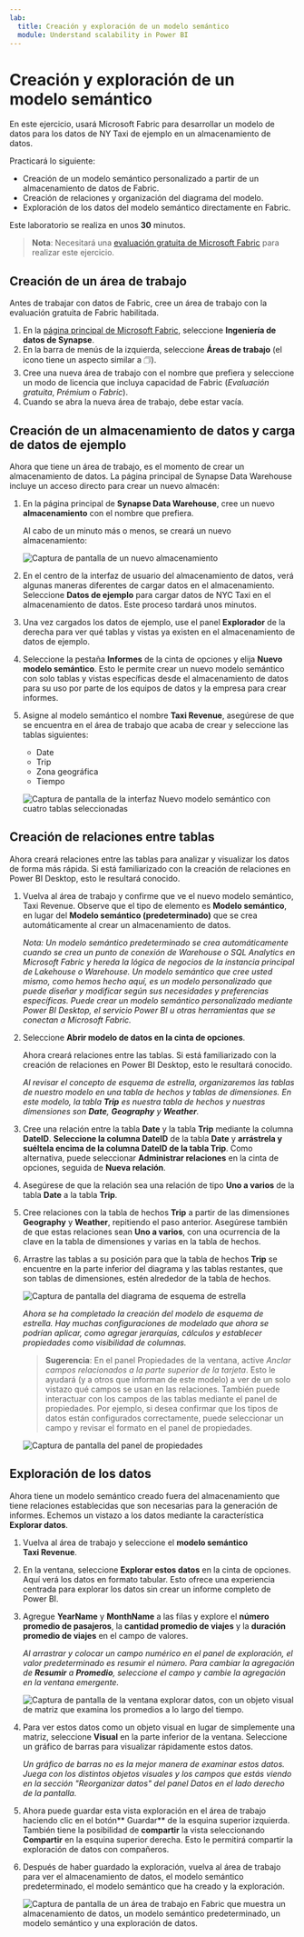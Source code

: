 ```yaml
---
lab:
  title: Creación y exploración de un modelo semántico
  module: Understand scalability in Power BI
---
```


# Creación y exploración de un modelo semántico

En este ejercicio, usará Microsoft Fabric para desarrollar un modelo de datos para los datos de NY Taxi de ejemplo en un almacenamiento de datos.

Practicará lo siguiente:

- Creación de un modelo semántico personalizado a partir de un almacenamiento de datos de Fabric.
- Creación de relaciones y organización del diagrama del modelo.
- Exploración de los datos del modelo semántico directamente en Fabric.

Este laboratorio se realiza en unos **30** minutos.

> **Nota**: Necesitará una [evaluación gratuita de Microsoft Fabric](https://learn.microsoft.com/fabric/get-started/fabric-trial) para realizar este ejercicio.

## Creación de un área de trabajo

Antes de trabajar con datos de Fabric, cree un área de trabajo con la evaluación gratuita de Fabric habilitada.

1. En la [página principal de Microsoft Fabric](https://app.fabric.microsoft.com), seleccione **Ingeniería de datos de Synapse**.
1. En la barra de menús de la izquierda, seleccione **Áreas de trabajo** (el icono tiene un aspecto similar a &#128455;).
1. Cree una nueva área de trabajo con el nombre que prefiera y seleccione un modo de licencia que incluya capacidad de Fabric (*Evaluación gratuita*, *Prémium* o *Fabric*).
1. Cuando se abra la nueva área de trabajo, debe estar vacía.

## Creación de un almacenamiento de datos y carga de datos de ejemplo

Ahora que tiene un área de trabajo, es el momento de crear un almacenamiento de datos. La página principal de Synapse Data Warehouse incluye un acceso directo para crear un nuevo almacén:

1. En la página principal de **Synapse Data Warehouse**, cree un nuevo **almacenamiento** con el nombre que prefiera.

    Al cabo de un minuto más o menos, se creará un nuevo almacenamiento:
    
    ![Captura de pantalla de un nuevo almacenamiento](./Images/new-data-warehouse2.png)

1. En el centro de la interfaz de usuario del almacenamiento de datos, verá algunas maneras diferentes de cargar datos en el almacenamiento. Seleccione **Datos de ejemplo** para cargar datos de NYC Taxi en el almacenamiento de datos. Este proceso tardará unos minutos.

1. Una vez cargados los datos de ejemplo, use el panel **Explorador** de la derecha para ver qué tablas y vistas ya existen en el almacenamiento de datos de ejemplo.

1. Seleccione la pestaña **Informes** de la cinta de opciones y elija **Nuevo modelo semántico**. Esto le permite crear un nuevo modelo semántico con solo tablas y vistas específicas desde el almacenamiento de datos para su uso por parte de los equipos de datos y la empresa para crear informes.

1. Asigne al modelo semántico el nombre **Taxi Revenue**, asegúrese de que se encuentra en el área de trabajo que acaba de crear y seleccione las tablas siguientes:
   - Date
   - Trip
   - Zona geográfica
   - Tiempo
     
   ![Captura de pantalla de la interfaz Nuevo modelo semántico con cuatro tablas seleccionadas](./Images/new-semantic-model.png)
     
## Creación de relaciones entre tablas

Ahora creará relaciones entre las tablas para analizar y visualizar los datos de forma más rápida. Si está familiarizado con la creación de relaciones en Power BI Desktop, esto le resultará conocido.

1. Vuelva al área de trabajo y confirme que ve el nuevo modelo semántico, Taxi Revenue. Observe que el tipo de elemento es **Modelo semántico**, en lugar del **Modelo semántico (predeterminado)** que se crea automáticamente al crear un almacenamiento de datos.

     *Nota: Un modelo semántico predeterminado se crea automáticamente cuando se crea un punto de conexión de Warehouse o SQL Analytics en Microsoft Fabric y hereda la lógica de negocios de la instancia principal de Lakehouse o Warehouse. Un modelo semántico que cree usted mismo, como hemos hecho aquí, es un modelo personalizado que puede diseñar y modificar según sus necesidades y preferencias específicas. Puede crear un modelo semántico personalizado mediante Power BI Desktop, el servicio Power BI u otras herramientas que se conectan a Microsoft Fabric.*

1. Seleccione **Abrir modelo de datos en la cinta de opciones**.
   
    Ahora creará relaciones entre las tablas. Si está familiarizado con la creación de relaciones en Power BI Desktop, esto le resultará conocido.

    *Al revisar el concepto de esquema de estrella, organizaremos las tablas de nuestro modelo en una tabla de hechos y tablas de dimensiones. En este modelo, la tabla **Trip** es nuestra tabla de hechos y nuestras dimensiones son **Date**, **Geography** y **Weather**.*

1. Cree una relación entre la tabla **Date** y la tabla **Trip** mediante la columna **DateID**. **Seleccione la columna DateID** de la tabla **Date** y **arrástrela y suéltela encima de la columna DateID de la tabla Trip**. Como alternativa, puede seleccionar **Administrar relaciones** en la cinta de opciones, seguida de **Nueva relación**.

1. Asegúrese de que la relación sea una relación de tipo **Uno a varios** de la tabla **Date** a la tabla **Trip**.

1. Cree relaciones con la tabla de hechos **Trip** a partir de las dimensiones **Geography** y **Weather**, repitiendo el paso anterior. Asegúrese también de que estas relaciones sean **Uno a varios**, con una ocurrencia de la clave en la tabla de dimensiones y varias en la tabla de hechos. 

1. Arrastre las tablas a su posición para que la tabla de hechos **Trip** se encuentre en la parte inferior del diagrama y las tablas restantes, que son tablas de dimensiones, estén alrededor de la tabla de hechos.

    ![Captura de pantalla del diagrama de esquema de estrella](./Images/star-schema-diagram.png)

    *Ahora se ha completado la creación del modelo de esquema de estrella. Hay muchas configuraciones de modelado que ahora se podrían aplicar, como agregar jerarquías, cálculos y establecer propiedades como visibilidad de columnas.*

    > **Sugerencia**: En el panel Propiedades de la ventana, active *Anclar campos relacionados a la parte superior de la tarjeta*. Esto le ayudará (y a otros que informan de este modelo) a ver de un solo vistazo qué campos se usan en las relaciones. También puede interactuar con los campos de las tablas mediante el panel de propiedades. Por ejemplo, si desea confirmar que los tipos de datos están configurados correctamente, puede seleccionar un campo y revisar el formato en el panel de propiedades.

     ![Captura de pantalla del panel de propiedades](./Images/properties-pane.png)

## Exploración de los datos

Ahora tiene un modelo semántico creado fuera del almacenamiento que tiene relaciones establecidas que son necesarias para la generación de informes. Echemos un vistazo a los datos mediante la característica **Explorar datos**.

1. Vuelva al área de trabajo y seleccione el **modelo semántico Taxi Revenue**.

1. En la ventana, seleccione **Explorar estos datos** en la cinta de opciones. Aquí verá los datos en formato tabular. Esto ofrece una experiencia centrada para explorar los datos sin crear un informe completo de Power BI.

1. Agregue **YearName** y **MonthName** a las filas y explore el **número promedio de pasajeros**, la **cantidad promedio de viajes** y la **duración promedio de viajes** en el campo de valores.

    *Al arrastrar y colocar un campo numérico en el panel de exploración, el valor predeterminado es resumir el número. Para cambiar la agregación de **Resumir** a **Promedio**, seleccione el campo y cambie la agregación en la ventana emergente.*

    ![Captura de pantalla de la ventana explorar datos, con un objeto visual de matriz que examina los promedios a lo largo del tiempo.](./Images/explore-data-fabric.png)

1. Para ver estos datos como un objeto visual en lugar de simplemente una matriz, seleccione **Visual** en la parte inferior de la ventana. Seleccione un gráfico de barras para visualizar rápidamente estos datos.

   *Un gráfico de barras no es la mejor manera de examinar estos datos. Juega con los distintos objetos visuales y los campos que estás viendo en la sección "Reorganizar datos" del panel Datos en el lado derecho de la pantalla.*

1. Ahora puede guardar esta vista exploración en el área de trabajo haciendo clic en el botón** Guardar** de la esquina superior izquierda. También tiene la posibilidad de **compartir** la vista seleccionando **Compartir** en la esquina superior derecha. Esto le permitirá compartir la exploración de datos con compañeros.

1. Después de haber guardado la exploración, vuelva al área de trabajo para ver el almacenamiento de datos, el modelo semántico predeterminado, el modelo semántico que ha creado y la exploración.

    ![Captura de pantalla de un área de trabajo en Fabric que muestra un almacenamiento de datos, un modelo semántico predeterminado, un modelo semántico y una exploración de datos.](./Images/semantic-model-workspace.png)

